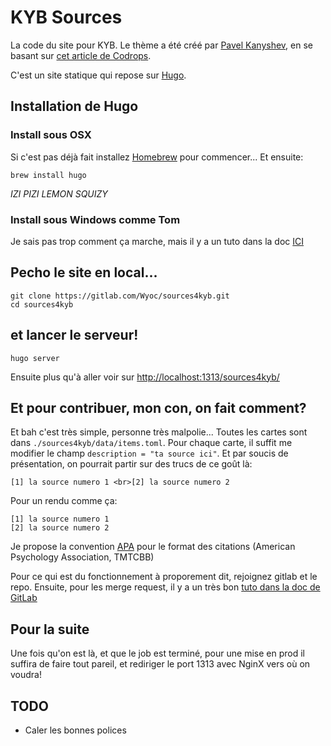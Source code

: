 # KYB Sources
La code du site pour KYB.
Le thème a été créé par [Pavel Kanyshev](https://github.com/aerohub), en se basant sur [cet article de Codrops](http://tympanus.net/codrops/2013/03/19/thumbnail-grid-with-expanding-preview/).

C'est un site statique qui repose sur [Hugo](http://gohugo.io).

## Installation de Hugo
### Install sous OSX 
Si c'est pas déjà fait installez [Homebrew](https://brew.sh/index_fr) pour commencer... Et ensuite: 
```
brew install hugo
```
*IZI PIZI LEMON SQUIZY*

### Install sous Windows comme Tom
Je sais pas trop comment ça marche, mais il y a un tuto dans la doc [ICI](https://gohugo.io/getting-started/installing/#windows)

## Pecho le site en local...

```
git clone https://gitlab.com/Wyoc/sources4kyb.git
cd sources4kyb
```

## et lancer le serveur!

```
hugo server
```

Ensuite plus qu'à aller voir sur [http://localhost:1313/sources4kyb/](http://localhost:1313/sources4kyb/)

## Et pour contribuer, mon con, on fait comment?
Et bah c'est très simple, personne très malpolie...
Toutes les cartes sont dans `./sources4kyb/data/items.toml`. Pour chaque carte, il suffit me modifier le champ `description = "ta source ici"`. Et par soucis de présentation, on pourrait partir sur des trucs de ce goût là:
```
[1] la source numero 1 <br>[2] la source numero 2
```

Pour un rendu comme ça:
```
[1] la source numero 1 
[2] la source numero 2
```

Je propose la convention [APA](http://www.bibme.org/citation-guide/apa/) pour le format des citations (American Psychology Association, TMTCBB)

Pour ce qui est du fonctionnement à proporement dit, rejoignez gitlab et le repo. Ensuite, pour les merge request, il y a un très bon [tuto dans la doc de GitLab](https://docs.gitlab.com/ee/gitlab-basics/add-merge-request.html)

## Pour la suite
Une fois qu'on est là, et que le job est terminé, pour une mise en prod il suffira de faire tout pareil, et rediriger le port 1313 avec NginX vers où on voudra!


## TODO
- Caler les bonnes polices
